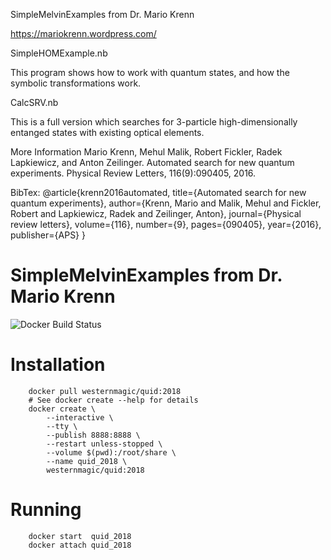 SimpleMelvinExamples from Dr. Mario Krenn 

https://mariokrenn.wordpress.com/

SimpleHOMExample.nb

This program shows how to work with quantum states, and how the symbolic transformations work.

CalcSRV.nb

This is a full version which searches for 3-particle high-dimensionally entanged states with existing optical elements.

More Information
Mario Krenn, Mehul Malik, Robert Fickler, Radek Lapkiewicz, and Anton Zeilinger. Automated search for new quantum experiments. Physical Review Letters, 116(9):090405, 2016.

BibTex:
@article{krenn2016automated,
  title={Automated search for new quantum experiments},
  author={Krenn, Mario and Malik, Mehul and Fickler, Robert and Lapkiewicz, Radek and Zeilinger, Anton},
  journal={Physical review letters},
  volume={116},
  number={9},
  pages={090405},
  year={2016},
  publisher={APS}
}


# SimpleMelvinExamples from Dr. Mario Krenn 
![Docker Build Status](https://img.shields.io/docker/build/jrottenberg/ffmpeg.svg)

# Installation
```
	docker pull westernmagic/quid:2018
	# See docker create --help for details
	docker create \
		--interactive \
		--tty \
		--publish 8888:8888 \
		--restart unless-stopped \
		--volume $(pwd):/root/share \
		--name quid_2018 \
		westernmagic/quid:2018
```

# Running
```
	docker start  quid_2018
	docker attach quid_2018
```
